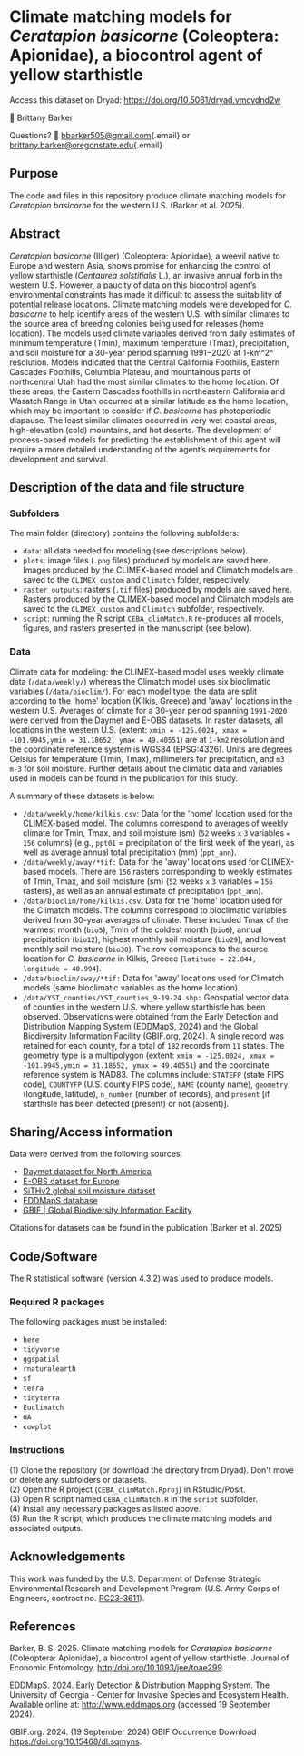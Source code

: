 # **Climate matching models for *Ceratapion basicorne* (Coleoptera: Apionidae), a biocontrol agent of yellow starthistle**

Access this dataset on Dryad: <https://doi.org/10.5061/dryad.vmcvdnd2w>

👥 Brittany Barker

Questions? 📧
[bbarker505\@gmail.com](mailto:bbarker505@gmail.com){.email} or
[brittany.barker\@oregonstate.edu](mailto:brittany.barker@oregonstate.edu){.email}

## **Purpose**

The code and files in this repository produce climate matching models
for *Ceratapion basicorne* for the western U.S. (Barker et al. 2025).

## **Abstract**

*Ceratapion basicorne* (Illiger) (Coleoptera: Apionidae), a weevil
native to Europe and western Asia, shows promise for enhancing the
control of yellow starthistle (*Centaurea solstitialis* L.), an invasive
annual forb in the western U.S. However, a paucity of data on this
biocontrol agent’s environmental constraints has made it difficult to
assess the suitability of potential release locations. Climate matching
models were developed for *C. basicorne* to help identify areas of the
western U.S. with similar climates to the source area of breeding
colonies being used for releases (home location). The models used
climate variables derived from daily estimates of minimum temperature
(Tmin), maximum temperature (Tmax), precipitation, and soil moisture for
a 30-year period spanning 1991−2020 at 1-km^2^ resolution. Models
indicated that the Central California Foothills, Eastern Cascades
Foothills, Columbia Plateau, and mountainous parts of northcentral Utah
had the most similar climates to the home location. Of these areas, the
Eastern Cascades foothills in northeastern California and Wasatch Range
in Utah occurred at a similar latitude as the home location, which may
be important to consider if *C. basicorne* has photoperiodic diapause.
The least similar climates occurred in very wet coastal areas,
high-elevation (cold) mountains, and hot deserts. The development of
process-based models for predicting the establishment of this agent will
require a more detailed understanding of the agent’s requirements for
development and survival.

## **Description of the data and file structure**

### **Subfolders**

The main folder (directory) contains the following subfolders:

-   `data`: all data needed for modeling (see descriptions below).
-   `plots`: image files (`.png` files) produced by models are saved
    here. Images produced by the CLIMEX-based model and Climatch models
    are saved to the `CLIMEX_custom` and `Climatch` folder,
    respectively.
-   `raster_outputs`: rasters (`.tif` files) produced by models are
    saved here. Rasters produced by the CLIMEX-based model and Climatch
    models are saved to the `CLIMEX_custom` and `Climatch` subfolder,
    respectively.
-   `script`: running the R script `CEBA_climMatch.R` re-produces all
    models, figures, and rasters presented in the manuscript (see
    below).

### **Data**

Climate data for modeling: the CLIMEX-based model uses weekly climate
data (`/data/weekly/`) whereas the Climatch model uses six bioclimatic
variables (`/data/bioclim/`). For each model type, the data are split
according to the 'home' location (Kilkis, Greece) and 'away' locations
in the western U.S. Averages of climate for a 30-year period spanning
`1991-2020` were derived from the Daymet and E-OBS datasets. In raster
datasets, all locations in the western U.S. (extent:
`xmin = -125.0024, xmax = -101.9945,ymin = 31.18652, ymax = 49.40551`)
are at `1-km2` resolution and the coordinate reference system is WGS84
(EPSG:4326). Units are degrees Celsius for temperature (Tmin, Tmax),
millimeters for precipitation, and `m3 m-3` for soil moisture. Further
details about the climatic data and variables used in models can be
found in the publication for this study.

A summary of these datasets is below:

-   `/data/weekly/home/kilkis.csv`: Data for the 'home' location used
    for the CLIMEX-based model. The columns correspond to averages of
    weekly climate for Tmin, Tmax, and soil moisture (sm) (`52` weeks
    `x` `3` variables `=` `156` columns) (e.g., `ppt01` = precipitation
    of the first week of the year), as well as average annual total
    precipitation (mm) (`ppt_ann`).
-   `/data/weekly/away/*tif:` Data for the 'away' locations used for
    CLIMEX-based models. There are `156` rasters corresponding to weekly
    estimates of Tmin, Tmax, and soil moisture (sm) (`52` weeks `x` `3`
    variables `=` `156` rasters), as well as an annual estimate of
    precipitation (`ppt_ann`).
-   `/data/bioclim/home/kilkis.csv`: Data for the 'home' location used
    for the Climatch models. The columns correspond to bioclimatic
    variables derived from 30-year averages of climate. These included
    Tmax of the warmest month (`bio5`), Tmin of the coldest month
    (`bio6`), annual precipitation (`bio12`), highest monthly soil
    moisture (`bio29`), and lowest monthly soil moisture (`bio30`). The
    row corresponds to the source location for *C. basicorne* in Kilkis,
    Greece (`latitude = 22.844, longitude = 40.994`).
-   `/data/bioclim/away/*tif:` Data for 'away' locations used for
    Climatch models (same bioclimatic variables as the home location).
-   `/data/YST_counties/YST_counties_9-19-24.shp:` Geospatial vector
    data of counties in the western U.S. where yellow starthistle has
    been observed. Observations were obtained from the Early Detection
    and Distribution Mapping System (EDDMapS, 2024) and the Global
    Biodiversity Information Facility (GBIF.org, 2024). A single record
    was retained for each county, for a total of `182` records from `11`
    states. The geometry type is a multipolygon (extent:
    `xmin = -125.0024, xmax = -101.9945,ymin = 31.18652, ymax = 49.40551`)
    and the coordinate reference system is NAD83. The columns include:
    `STATEFP` (state FIPS code), `COUNTYFP` (U.S. county FIPS code),
    `NAME` (county name), `geometry` (longitude, latitude), `n_number`
    (number of records), and `present` [if starthisle has been detected
    (present) or not (absent)].

## **Sharing/Access information**

Data were derived from the following sources:

-   [Daymet dataset for North America](https://daymet.ornl.gov/getdata)
-   [E-OBS dataset for Europe](https://surfobs.climate.copernicus.eu)
-   [SiTHv2 global soil moisture
    dataset](https://data.tpdc.ac.cn/en/data/bc51e1b0-494c-4cd5-ae4d-eba6b9d2322c)
-   [EDDMapS database](https://www.eddmaps.org/)
-   [GBIF \| Global Biodiversity Information
    Facility](https://www.gbif.org/)

Citations for datasets can be found in the publication (Barker et al.
2025)

## **Code/Software**

The R statistical software (version 4.3.2) was used to produce models.

### **Required R packages**

The following packages must be installed:

-   `here`
-   `tidyverse`
-   `ggspatial`
-   `rnaturalearth`
-   `sf`
-   `terra`
-   `tidyterra`
-   `Euclimatch`
-   `GA`
-   `cowplot`

### **Instructions**

(1) Clone the repository (or download the directory from Dryad). Don't
    move or delete any subfolders or datasets.\
(2) Open the R project (`CEBA_climMatch.Rproj`) in RStudio/Posit.\
(3) Open R script named `CEBA_climMatch.R` in the `script` subfolder.\
(4) Install any necessary packages as listed above.\
(5) Run the R script, which produces the climate matching models and
    associated outputs.

## **Acknowledgements**

This work was funded by the U.S. Department of Defense Strategic
Environmental Research and Development Program (U.S. Army Corps of
Engineers, contract no.
[RC23-3611](https://demo.serdp-estcp.mil/projects/details/48787c60-7e33-4cda-bd02-5bc31b402265/managing-yellow-starthistle-using-a-new-biocontrol-agent-an-integrative-experimental-and-geo-climatic-modeling-approach)).

## **References**

Barker, B. S. 2025. Climate matching models for *Ceratapion basicorne*
(Coleoptera: Apionidae), a biocontrol agent of yellow starthistle.
Journal of Economic Entomology. <http:/doi.org/10.1093/jee/toae299>.

EDDMapS. 2024. Early Detection & Distribution Mapping System. The
University of Georgia - Center for Invasive Species and Ecosystem
Health. Available online at: <http://www.eddmaps.org> (accessed 19
September 2024).

GBIF.org. 2024. (19 September 2024) GBIF Occurrence Download
<https://doi.org/10.15468/dl.sqmyns>.
